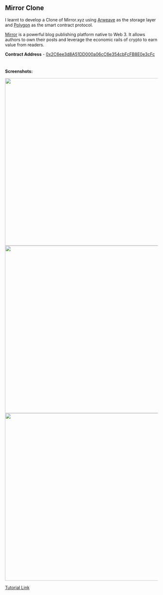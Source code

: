 ## **Mirror Clone**

I learnt to develop a Clone of Mirror.xyz using [Arweave](https://www.arweave.org/) as the storage layer and [Polygon](https://polygon.technology/) as the smart contract protocol.  

[Mirror](mirror.xyz) is a powerful blog publishing platform native to Web 3. It allows authors to own their posts and leverage the economic rails of crypto to earn value from readers.  

**Contract Address** - [0x2C6ee3d8A51DD000a06cC6e354cbFcFB8E0e3cFc](https://mumbai.polygonscan.com/address/0x2C6ee3d8A51DD000a06cC6e354cbFcFB8E0e3cFc)  

#
**Screenshots:**

<img src="https://i.ibb.co/S5TDCvB/1.png" width="550">  

<img src="https://i.ibb.co/BqD1J0P/2.png" width="550">  

<img src="https://i.ibb.co/n80FPsf/3.png" width="550">  

[Tutorial Link](https://learn.figment.io/tutorials/mirror-clone-introduction)
